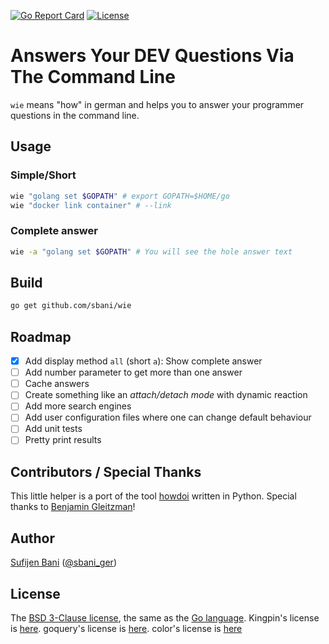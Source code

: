 [![Go Report Card](https://goreportcard.com/badge/github.com/sbani/wie)](https://goreportcard.com/report/github.com/sbani/wie) [![License](https://img.shields.io/badge/license-BSD--3--Clause-blue.svg)][bsd]

# Answers Your DEV Questions Via The Command Line
`wie` means "how" in german and helps you to answer your programmer questions in the command line.

## Usage
### Simple/Short
```bash
wie "golang set $GOPATH" # export GOPATH=$HOME/go
wie "docker link container" # --link
```
### Complete answer
```bash
wie -a "golang set $GOPATH" # You will see the hole answer text
```

## Build
```bash
go get github.com/sbani/wie
```

## Roadmap
- [x] Add display method `all` (short `a`): Show complete answer
- [ ] Add number parameter to get more than one answer
- [ ] Cache answers
- [ ] Create something like an *attach/detach mode* with dynamic reaction
- [ ] Add more search engines
- [ ] Add user configuration files where one can change default behaviour
- [ ] Add unit tests
- [ ] Pretty print results

## Contributors / Special Thanks
This little helper is a port of the tool [howdoi](https://github.com/gleitz/howdoi) written in Python. Special thanks to [Benjamin Gleitzman][gleitz]!

## Author
[Sufijen Bani][sbani] ([@sbani_ger][twit])

## License
The [BSD 3-Clause license][bsd], the same as the [Go language][golic].
Kingpin's license is [here][kinglic]. goquery's license is [here][qrylic]. color's license is [here][colorlic]

[bsd]: http://opensource.org/licenses/BSD-3-Clause
[golic]: https://golang.org/LICENSE
[kinglic]: https://github.com/alecthomas/kingpin/blob/master/COPYING
[qrylic]: https://github.com/PuerkitoBio/goquery/blob/master/LICENSE
[colorlic]: https://github.com/fatih/color/blob/master/LICENSE.md
[gleitz]: https://twitter.com/gleitz
[sbani]: http://sbani.net
[twit]: https://twitter.com/sbani_ger